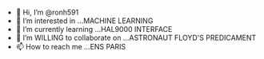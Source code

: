 - 👋 Hi, I’m @ronh591
- 👀 I’m interested in ...MACHINE LEARNING
- 🌱 I’m currently learning ...HAL9000 INTERFACE
- 💞️ I’m WILLING to collaborate on ...ASTRONAUT FLOYD'S PREDICAMENT
- 📫 How to reach me ...ENS PARIS

<!---
ronh591/ronh591 is a ✨ special ✨ repository because its `README.md` (this file) appears on your GitHub profile.
You can click the Preview link to take a look at your changes.
--->
